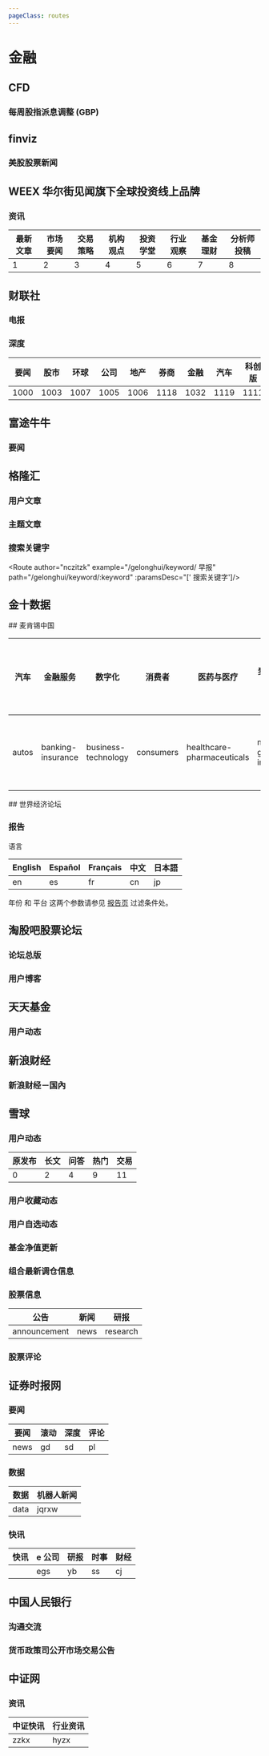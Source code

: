 ```yaml
---
pageClass: routes
---
```


# 金融

## CFD

### 每周股指派息调整 (GBP)

<Route author="HenryQW" example="/cfd/div_gbp" path="/cfd/div_gbp" />

## finviz

### 美股股票新闻

<Route author="HenryQW" example="/finviz/news/AAPL" path="/finviz/news/:ticker" :paramsDesc="['股票代码']"/>

## WEEX 华尔街见闻旗下全球投资线上品牌

### 资讯

<Route author="SChen1024" example="/weexcn/news/1" path="/weexcn/news/:typeid" :paramsDesc="['栏目代码, 按照表列出']" />

| 最新文章 | 市场要闻 | 交易策略 | 机构观点 | 投资学堂 | 行业观察 | 基金理财 | 分析师投稿 |
| -------- | -------- | -------- | -------- | -------- | -------- | -------- | ---------- |
| 1        | 2        | 3        | 4        | 5        | 6        | 7        | 8          |

## 财联社

### 电报

<Route author="nczitzk" example="/cls/telegraph" path="/cls/telegraph"/>

### 深度

<Route author="nczitzk" example="/cls/depth/1000" path="/cls/depth/:caty" :paramsDesc="['分类代码，可在首页导航栏的目标网址 URL 中找到']">

| 要闻 | 股市 | 环球 | 公司 | 地产 | 券商 | 金融 | 汽车 | 科创版 |
| ---- | ---- | ---- | ---- | ---- | ---- | ---- | ---- | ------ |
| 1000 | 1003 | 1007 | 1005 | 1006 | 1118 | 1032 | 1119 | 1111   |

</Route>

## 富途牛牛

### 要闻

<Route author="Wsine" example="/futunn/highlights" path="/futunn/highlights" />

## 格隆汇

### 用户文章

<Route author="nczitzk" example="/gelonghui/user/5273" path="/gelonghui/user/:id" :paramsDesc="['用户编号, 可在用户页 URL 中找到']"/>

### 主题文章

<Route author="nczitzk" example="/gelonghui/subject/4" path="/gelonghui/subject/:id"  :paramsDesc="['主题编号, 可在主题页 URL 中找到']"/>

### 搜索关键字

&lt;Route author="nczitzk" example="/gelonghui/keyword/ 早报" path="/gelonghui/keyword/:keyword" :paramsDesc="[' 搜索关键字']/>

## 金十数据

<Route author="laampui" example="/jinshi/index" path="/jinshi/index" />
## 麦肯锡中国

<Route author="laampui" example="/mckinsey/autos" path="/mckinsey/:category?" :paramsDesc="['默认为全部，见下表']">

| 汽车  | 金融服务          | 数字化              | 消费者    | 医药与医疗                 | 麦肯锡全球研究院          | 全球基础材料 | 创新       | 宏观经济     | 制造业        | 人才与领导力      | 技术，媒体与通信             | 城市化与可持续发展          | 资本项目和基础设施              | 旅游、运输和物流 |
| ----- | ----------------- | ------------------- | --------- | -------------------------- | ------------------------- | ------------ | ---------- | ------------ | ------------- | ----------------- | ---------------------------- | --------------------------- | ------------------------------- | ---------------- |
| autos | banking-insurance | business-technology | consumers | healthcare-pharmaceuticals | mckinsey-global-institute | 全球基础材料 | innovation | macroeconomy | manufacturing | talent-leadership | technology-media-and-telecom | urbanization-sustainability | capital-projects-infrastructure | 交通运输与物流   |

</Route>
## 世界经济论坛

### 报告

<Route author="nczitzk" example="/weforum/report" path="/weforum/report/:lang?/:year?/:platform?" :paramsDesc="['语言，见下表，默认为 `en`', '年份，对应年份过滤条件，默认为 `所有`', '平台，对应平台过滤条件，默认为 `所有`']">

语言

| English | Español | Français | 中文 | 日本語 |
| ------- | ------- | -------- | ---- | ------ |
| en      | es      | fr       | cn   | jp     |

年份 和 平台 这两个参数请参见 [报告页](https://www.weforum.org/reports) 过滤条件处。

</Route>

## 淘股吧股票论坛

### 论坛总版

<Route author="emdoe" example="/taoguba/index" path="/taoguba/index"/>

### 用户博客

<Route author="emdoe" example="/taoguba/user/252069" path="/taoguba/user/:uid" :paramsDesc="['用户 id']" />

## 天天基金

### 用户动态

<Route author="zidekuls" example="/eastmoney/user/6551094298949188" path="/eastmoney/user/:uid" :paramsDesc="['用户 id, 可在用户主页 URL 中找到']"/>

## 新浪财经

### 新浪财经－国內

<Route author="yubinbai" example="/sina/finance" path="/sina/finance" />

## 雪球

### 用户动态

<Route author="imlonghao" example="/xueqiu/user/8152922548" path="/xueqiu/user/:id/:type?" :paramsDesc="['用户 id, 可在用户主页 URL 中找到', '动态的类型, 不填则默认全部']">

| 原发布 | 长文 | 问答 | 热门 | 交易 |
| ------ | ---- | ---- | ---- | ---- |
| 0      | 2    | 4    | 9    | 11   |

</Route>

### 用户收藏动态

<Route author="imlonghao" example="/xueqiu/favorite/8152922548" path="/xueqiu/favorite/:id" :paramsDesc="['用户 id, 可在用户主页 URL 中找到']"/>

### 用户自选动态

<Route author="hillerliao" example="/xueqiu/user_stock/1247347556" path="/xueqiu/user_stock/:id" :paramsDesc="['用户 id, 可在用户主页 URL 中找到']"/>

### 基金净值更新

<Route author="HenryQW" example="/xueqiu/fund/040008" path="/xueqiu/fund/:id" :paramsDesc="['基金代码, 可在基金主页 URL 中找到. 此路由的数据为场外基金 (`F`开头)']"/>

### 组合最新调仓信息

<Route author="ZhishanZhang" example="/xueqiu/p/ZH1288184" path="/xueqiu/snb/:id" :paramsDesc="['组合代码, 可在组合主页 URL 中找到.']"/>

### 股票信息

<Route author="YuYang" example="/xueqiu/stock_info/SZ000002" path="/xueqiu/stock_info/:id/:type?" :paramsDesc="['股票代码（需要带上交易所）', '动态的类型, 不填则为股票公告']">

| 公告         | 新闻 | 研报     |
| ------------ | ---- | -------- |
| announcement | news | research |

</Route>

### 股票评论

<Route author="zytomorrow" example="/xueqiu/stock_comments/SZ002626" path="/xueqiu/stock_comments/:id" :paramsDesc="['股票代码（需要带上交易所）']"/>

## 证券时报网

### 要闻

<Route author="nczitzk" example="/stcn/news" path="/stcn/news/:id?" :paramsDesc="['分类 id，见下表，默认为要闻']">

| 要闻 | 滚动 | 深度 | 评论 |
| ---- | ---- | ---- | ---- |
| news | gd   | sd   | pl   |

</Route>

### 数据

<Route author="nczitzk" example="/stcn/data" path="/stcn/data/:id?" :paramsDesc="['分类 id，见下表，默认为数据']">

| 数据 | 机器人新闻 |
| ---- | ---------- |
| data | jqrxw      |

</Route>

### 快讯

<Route author="nczitzk" example="/stcn/kuaixun" path="/stcn/kuaixun/:id?" :paramsDesc="['分类 id，见下表，默认为快讯']">

| 快讯 | e 公司 | 研报 | 时事 | 财经 |
| ---- | ------ | ---- | ---- | ---- |
|      | egs    | yb   | ss   | cj   |

</Route>

## 中国人民银行

### 沟通交流

<Route author="nczitzk" example="/pbc/goutongjiaoliu" path="/pbc/goutongjiaoliu"/>

### 货币政策司公开市场交易公告

<Route author="nczitzk" example="/pbc/tradeAnnouncement" path="/pbc/tradeAnnouncement"/>

## 中证网

### 资讯

<Route author="nczitzk" example="/cs/news/zzkx" path="/cs/news/:caty" :paramsDesc="['资讯类型']">

| 中证快讯 | 行业资讯 |
| -------- | -------- |
| zzkx     | hyzx     |

</Route>
